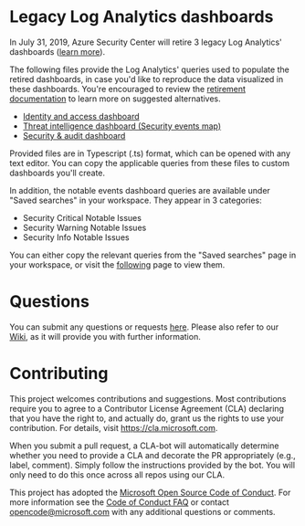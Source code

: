 
# Legacy Log Analytics dashboards

In July 31, 2019, Azure Security Center will retire 3 legacy Log Analytics' dashboards ([learn more](https://docs.microsoft.com/azure/security-center/security-center-features-retirement-july2019)).

The following files provide the Log Analytics' queries used to populate the retired dashboards, in case you'd like to reproduce the data visualized in these dashboards. You're encouraged to review the [retirement documentation](https://docs.microsoft.com/azure/security-center/security-center-features-retirement-july2019) to learn more on suggested alternatives.

- [Identity and access dashboard](./IdentityDashboard.ts)
- [Threat intelligence dashboard (Security events map)](./ThreatIntelligenceDashboard.ts)
- [Security & audit dashboard](./SecurityAndAuditDashboard.ts)

Provided files are in Typescript (.ts) format, which can be opened with any text editor. You can copy the applicable queries from these files to custom dashboards you'll create.

In addition, the notable events dashboard queries are available under "Saved searches" in your workspace. They appear in 3 categories:

- Security Critical Notable Issues
- Security Warning Notable Issues
- Security Info Notable Issues

You can either copy the relevant queries from the "Saved searches" page in your workspace, or visit the [following](./NotableEventsQueries.md) page to view them.

# Questions
You can submit any questions or requests [here](https://github.com/Azure/Azure-Security-Center/issues). Please also refer to our [Wiki](https://github.com/Azure/Azure-Security-Center/wiki#resources), as it will provide you with further information.

# Contributing

This project welcomes contributions and suggestions.  Most contributions require you to agree to a
Contributor License Agreement (CLA) declaring that you have the right to, and actually do, grant us
the rights to use your contribution. For details, visit https://cla.microsoft.com.

When you submit a pull request, a CLA-bot will automatically determine whether you need to provide
a CLA and decorate the PR appropriately (e.g., label, comment). Simply follow the instructions
provided by the bot. You will only need to do this once across all repos using our CLA.

This project has adopted the [Microsoft Open Source Code of Conduct](https://opensource.microsoft.com/codeofconduct/).
For more information see the [Code of Conduct FAQ](https://opensource.microsoft.com/codeofconduct/faq/) or
contact [opencode@microsoft.com](mailto:opencode@microsoft.com) with any additional questions or comments.
